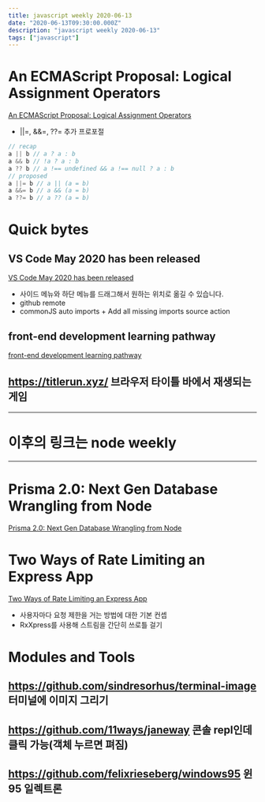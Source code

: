 ```yaml
---
title: javascript weekly 2020-06-13
date: "2020-06-13T09:30:00.000Z"
description: "javascript weekly 2020-06-13"
tags: ["javascript"]
---
```


# An ECMAScript Proposal: Logical Assignment Operators
<a href="https://2ality.com/2020/06/logical-assignment-operators.html" target="_blank">An ECMAScript Proposal: Logical Assignment Operators</a>
- ||=, &&=, ??= 추가 프로포절
```javascript
// recap
a || b // a ? a : b
a && b // !a ? a : b
a ?? b // a !== undefined && a !== null ? a : b
// proposed
a ||= b // a || (a = b)
a &&= b // a && (a = b)
a ??= b // a ?? (a = b)
```

# Quick bytes
## VS Code May 2020 has been released
<a href="https://code.visualstudio.com/updates/v1_46" target="_blank">VS Code May 2020 has been released</a>
- 사이드 메뉴와 하단 메뉴를 드래그해서 원하는 위치로 옮길 수 있습니다.
- github remote
- commonJS auto imports + Add all missing imports source action

## front-end development learning pathway
<a href="https://developer.mozilla.org/en-US/docs/Learn/Front-end_web_developer" target="_blank">front-end development learning pathway</a>

## https://titlerun.xyz/ 브라우저 타이틀 바에서 재생되는 게임



<hr>

# 이후의 링크는 node weekly

<hr>

# Prisma 2.0: Next Gen Database Wrangling from Node
<a href="https://www.prisma.io/blog/announcing-prisma-2-n0v98rzc8br1" target="_blank">Prisma 2.0: Next Gen Database Wrangling from Node</a>

# Two Ways of Rate Limiting an Express App
<a href="https://eugene.coding.blog/rate-limiting-an-express-app" target="_blank">Two Ways of Rate Limiting an Express App</a>
- 사용자마다 요청 제한을 거는 방법에 대한 기본 컨셉
- RxXpress를 사용해 스트림을 간단히 쓰로틀 걸기


# Modules and Tools
## https://github.com/sindresorhus/terminal-image 터미널에 이미지 그리기
## https://github.com/11ways/janeway 콘솔 repl인데 클릭 가능(객체 누르면 펴짐)
## https://github.com/felixrieseberg/windows95 윈95 일렉트론